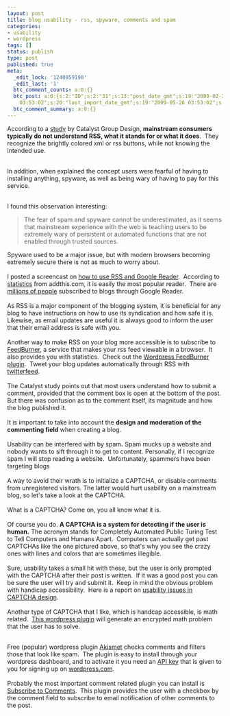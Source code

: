 ```yaml
---
layout: post
title: blog usability - rss, spyware, comments and spam
categories:
- usability
- wordpress
tags: []
status: publish
type: post
published: true
meta:
  _edit_lock: '1240959190'
  _edit_last: '1'
  btc_comment_counts: a:0:{}
  btc_post: a:6:{s:2:"ID";s:2:"31";s:13:"post_date_gmt";s:19:"2009-02-21 23:34:39";s:23:"initial_import_date_gmt";s:19:"2009-05-26
    03:53:02";s:20:"last_import_date_gmt";s:19:"2009-05-26 03:53:02";s:4:"hits";s:1:"0";s:6:"misses";s:1:"1";}
  btc_comment_summary: a:0:{}
---
```

According to a <a href="http://www.catalystgroupdesign.com/cofactors/?p=111" target="_blank">study</a> by Catalyst Group Design, <strong>mainstream consumers typically do not understand RSS, what it stands for or what it does</strong>.  They recognize the brightly colored xml or rss buttons, while not knowing the intended use.<br /><br />

<!--more-->In addition, when explained the concept users were fearful of having to installing anything, spyware, as well as being wary of having to pay for this service.<br /><br />

I found this observation interesting:
<blockquote>The fear of spam and spyware cannot be underestimated, as it seems that mainstream experience with the web is teaching users to be extremely wary of persistent or automated functions that are not enabled through trusted sources.</blockquote>
Spyware used to be a major issue, but with modern browsers becoming extremely secure there is not as much to worry about.
<br /><br />
I posted a screencast on <a href="http://blog.harrisonpowers.com/2009/02/08/rss-and-google-reader/" target="_self">how to use RSS and Google Reader</a>.  According to <a href="http://www.addthis.com/blog/2007/10/15/social-trends-for-september/" target="_blank">statistics</a> from addthis.com, it is easily the most popular reader.  There are <a href="http://scobleizer.com/2007/10/15/how-many-people-use-rss-anyway/" target="_blank">millions of people</a> subscribed to blogs through Google Reader.
<br /><br />
As RSS is a major component of the blogging system, it is beneficial for any blog to have instructions on how to use its syndication and how safe it is.  Likewise, as email updates are useful it is always good to inform the user that their email address is safe with you.
<br /><br />
Another way to make RSS on your blog more accessible is to subscribe to <a href="http://feedburner.com" target="_blank">FeedBurner</a>, a service that makes your rss feed viewable in a browser.  It also provides you with statistics.  Check out the <a href="http://wordpress.org/extend/plugins/feedburner-plugin/" target="_blank">Wordpress FeedBurner plugin</a>.  Tweet your blog updates automatically through RSS with <a href="http://twitterfeed.com" target="_blank">twitterfeed</a>.
<br /><br />
The Catalyst study points out that most users understand how to submit a comment, provided that the comment box is open at the bottom of the post.  But there was confusion as to the comment itself, its magnitude and how the blog published it.
<br /><br />
It is important to take into account the <strong>design and moderation of the commenting field</strong> when creating a blog.
<br /><br />
Usability can be interfered with by spam<strong>.</strong> Spam mucks up a website and nobody wants to sift through it to get to content. Personally, if I recognize spam I will stop reading a website.  Unfortunately, spammers have been targeting blogs
<br /><br />
A way to avoid their wrath is to initialize a CAPTCHA, or disable comments from unregistered visitors. The latter would hurt usability on a mainstream blog, so let's take a look at the CAPTCHA.
<br /><br />
What is a CAPTCHA?  Come on, you all know what it is.<br /><br />Of course you do. <strong>A CAPTCHA is a system for detecting if the user is human.</strong> The acronym stands for Completely Automated Public Turing Test to Tell Computers and Humans Apart.  Computers can actually get past CAPTCHAs like the one pictured above, so that's why you see the crazy ones with lines and colors that are sometimes illegible.
<br /><br />
Sure, usability takes a small hit with these, but the user is only prompted with the CAPTCHA after their post is written.  If it was a good post you can be sure the user will try and submit it.  Keep in mind the obvious problem with handicap accessibility.  Here is a report on <a href="http://cups.cs.cmu.edu/soups/2008/proceedings/p44Yan.pdf" target="_blank">usability issues in CAPTCHA design</a>.
<br /><br />
Another type of CAPTCHA that I like, which is handcap accessible, is math related.  <a href="http://sw-guide.de/wordpress/plugins/math-comment-spam-protection/" target="_blank">This wordpress plugin</a> will generate an encrypted math problem that the user has to solve.<br /><br />

Free (popular) wordpress plugin <a href="http://akismet.com/" target="_blank">Akismet</a> checks comments and filters those that look like spam.  The plugin is easy to install through your wordpress dashboard, and to activate it you need an <a href="http://faq.wordpress.com/2006/05/19/akismet-a-wordpresscom-blog-and-the-api-key/" target="_blank">API key</a> that is given to you for signing up on <a href="http://wordpress.com" target="_blank">wordpress.com</a>.
<br /><br />
Probably the most important comment related plugin you can install is <a href="http://txfx.net/code/wordpress/subscribe-to-comments/" target="_blank">Subscribe to Comments</a>.  This plugin provides the user with a checkbox by the comment field to subscribe to email notification of other comments to the post.
